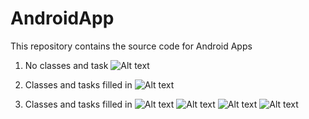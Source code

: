 AndroidApp
==========

This repository contains the source code for Android Apps </br>
1. No classes and task
![Alt text](DemoImage/1.png "1")

2. Classes and tasks filled in
![Alt text](DemoImage/2.png "2")

2. Classes and tasks filled in
![Alt text](DemoImage/3.png "Optional title")
![Alt text](DemoImage/4.png "Optional title")
![Alt text](DemoImage/4_2.png "Optional title")
![Alt text](DemoImage/5.png "Optional title")